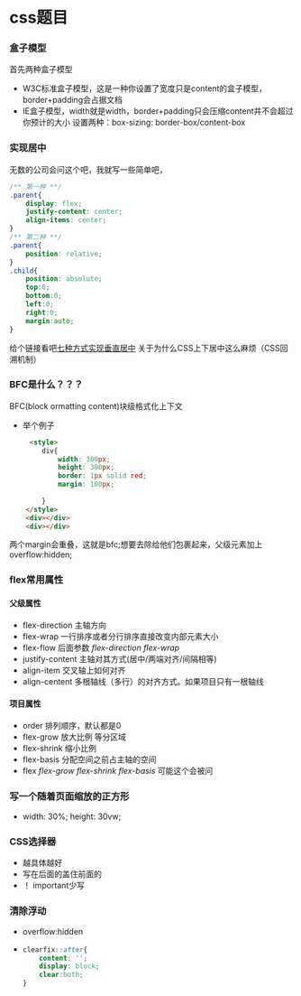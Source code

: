 # css题目
### 盒子模型
首先两种盒子模型
- W3C标准盒子模型，这是一种你设置了宽度只是content的盒子模型，border+padding会占据文档
- IE盒子模型，width就是width，border+padding只会压缩content并不会超过你预计的大小
设置两种：box-sizing: border-box/content-box

### 实现居中
无数的公司会问这个吧，我就写一些简单吧，
~~~css
/** 第一种 **/
.parent{
    display: flex;
    justify-content: center;
    align-items: center;
}
/** 第二种 **/
.parent{
    position: relative;
}
.child{
    position: absolute;
    top:0;
    bottom:0;
    left:0;
    right:0;
    margin:auto;
}
~~~
给个链接看吧[七种方式实现垂直居中](https://jscode.me/t/topic/1936)
关于为什么CSS上下居中这么麻烦（CSS回溯机制）
### BFC是什么？？？
BFC(block ormatting content)块级格式化上下文
- 举个例子
~~~ html
     <style>
        div{
            width: 300px;
            height: 300px;
            border: 1px solid red;
            margin: 100px;
            
        }
    </style>
    <div></div>
    <div></div>
~~~
两个margin会重叠，这就是bfc;想要去除给他们包裹起来，父级元素加上overflow:hidden;
### flex常用属性
#### 父级属性
- flex-direction 主轴方向
- flex-wrap 一行排序或者分行排序直接改变内部元素大小
- flex-flow 后面参数 *flex-direction* *flex-wrap*
- justify-content 主轴对其方式(居中/两端对齐/间隔相等)
- align-item 交叉轴上如何对齐
- align-centent 多根轴线（多行）的对齐方式。如果项目只有一根轴线
#### 项目属性
- order 排列顺序，默认都是0
- flex-grow 放大比例 等分区域
- flex-shrink 缩小比例
- flex-basis 分配空间之前占主轴的空间
- flex *flex-grow* *flex-shrink* *flex-basis*  可能这个会被问
### 写一个随着页面缩放的正方形
- width: 30%; height: 30vw;
### CSS选择器
- 越具体越好
- 写在后面的盖住前面的
- ！ important少写
### 清除浮动
- overflow:hidden
- ~~~css
  clearfix::after{
      content: '';
      display: block;
      clear:both;
  }
  ~~~